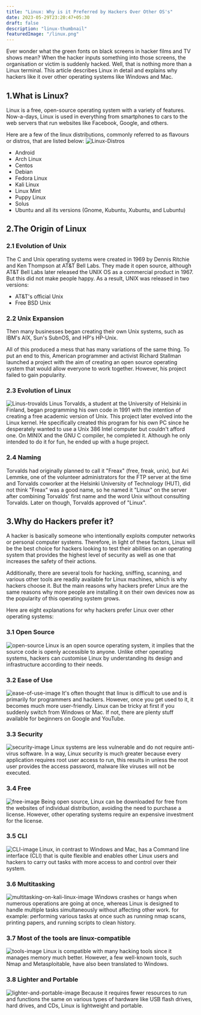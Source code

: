 ```yaml
---
title: "Linux: Why is it Preferred by Hackers Over Other OS's"
date: 2023-05-29T23:20:47+05:30
draft: false
description: "linux-thumbnail"
featuredImage: "/linux.png"
---
```

Ever wonder what the green fonts on black screens in hacker films and TV shows mean? When the hacker inputs something into those screens, the organisation or victim is suddenly hacked. Well, that is nothing more than a Linux terminal. This article describes Linux in detail and explains why hackers like it over other operating systems like Windows and Mac. 
<!--more-->
## 1.What is Linux?
Linux is a free, open-source operating system with a variety of features.
Now-a-days, Linux is used in everything from smartphones to cars to the web servers that run websites like Facebook, Google, and others.

Here are a few of the linux distributions, commonly referred to as flavours or distros, that are listed below:
![Linux-Distros](/Linux-Distro.png "Linux Distros")
- Android
- Arch Linux
- Centos
- Debian
- Fedora Linux
- Kali Linux
- Linux Mint
- Puppy Linux
- Solus
- Ubuntu and all its versions (Gnome, Kubuntu, Xubuntu, and Lubuntu)
## 2.The Origin of Linux
### 2.1 Evolution of Unix
The C and Unix operating systems were created in 1969 by Dennis Ritchie and Ken Thompson at AT&T Bell Labs. They made it open source, although AT&T Bell Labs later released the UNIX OS as a commercial product in 1967. But this did not make people happy. As a result, UNIX was released in two versions:
- AT&T's official Unix
- Free BSD Unix

### 2.2 Unix Expansion
Then many businesses began creating their own Unix systems, such as IBM's AIX, Sun's SubnOS, and HP's HP-Unix.

All of this produced a mess that has many variations of the same thing. To put an end to this, American programmer and activist Richard Stallman launched a project with the aim of creating an open source operating system that would allow everyone to work together. However, his project failed to gain popularity.

### 2.3 Evolution of Linux
![Linus-trovalds](/linus-trovalds.png "Linus Trovalds")
Linus Torvalds, a student at the University of Helsinki in Finland, began programming his own code in 1991 with the intention of creating a free academic version of Unix. This project later evolved into the Linux kernel. He specifically created this program for his own PC since he desperately wanted to use a Unix 386 Intel computer but couldn't afford one. On MINIX and the GNU C compiler, he completed it. 
Although he only intended to do it for fun, he ended up with a huge project.

### 2.4 Naming
Torvalds had originally planned to call it "Freax" (free, freak, unix), but Ari Lemmke, one of the volunteer administrators for the FTP server at the time and Torvalds coworker at the Helsinki University of Technology (HUT), did not think "Freax" was a good name, so he named it "Linux" on the server after combining Torvalds' first name and the word Unix without consulting Torvalds. Later on though, Torvalds approved of "Linux".

## 3.Why do Hackers prefer it?
A hacker is basically someone who intentionally exploits computer networks or personal computer systems. Therefore, in light of these factors, Linux will be the best choice for hackers looking to test their abilities on an operating system that provides the highest level of security as well as one that increases the safety of their actions.

Additionally, there are several tools for hacking, sniffing, scanning, and various other tools are readily available for Linux machines, which is why hackers choose it. But the main reasons why hackers prefer Linux are the same reasons why more people are installing it on their own devices now as the popularity of this operating system grows.

Here are eight explanations for why hackers prefer Linux over other operating systems:
### 3.1 Open Source
![open-source](/open-source.png "Open Source")
Linux is an open source operating system, it implies that the source code is openly accessible to anyone. Unlike other operating systems, hackers can customise Linux by understanding its design and infrastructure according to their needs.
### 3.2 Ease of Use
![ease-of-use-image](/ease-of-use.png "Ease of use")
It's often thought that linux is difficult to use and is primarily for programmers and hackers. However, once you get used to it, it becomes much more user-friendly. Linux can be tricky at first if you suddenly switch from Windows or Mac. If not, there are plenty stuff available for beginners on Google and YouTube.
### 3.3 Security
![security-image](/security.png "Security")
Linux systems are less vulnerable and do not require anti-virus software. 
In a way, Linux security is much greater because every application requires root user access to run, this results in unless the root user provides the access password, malware like viruses will not be executed.
### 3.4 Free
![free-image](/free.png "Free")
 Being open source, Linux can be downloaded for free from the websites of individual distribution, avoiding the need to purchase a license. 
However, other operating systems require an expensive investment for the license.
### 3.5 CLI
![CLI-image](/cli.png "Command Line Interface (CLI)")
Linux, in contrast to Windows and Mac, has a Command line interface (CLI) that is quite flexible and enables other Linux users and hackers to carry out tasks with more access to and control over their system.
### 3.6 Multitasking
![multitasking-on-kali-linux-image](/multitasking.png "Multitasking")
Windows crashes or hangs when numerous operations are going at once, whereas Linux is designed to handle multiple tasks simultaneously without affecting other work.
for example: performing various tasks at once such as running nmap scans, printing papers, and running scripts to clean history.
### 3.7 Most of the tools are linux-compatible
![tools-image](/tools.png "Hacking tools")
Linux is compatible with many hacking tools since it manages memory much better. However, a few well-known tools, such Nmap and Metasploitable, have also been translated to Windows.
### 3.8 Lighter and Portable
![lighter-and-portable-image](/portable-lighter.png "Lighter and Portable")
Because it requires fewer resources to run and functions the same on various types of hardware like USB flash drives, hard drives, and CDs, Linux is lightweight and portable.